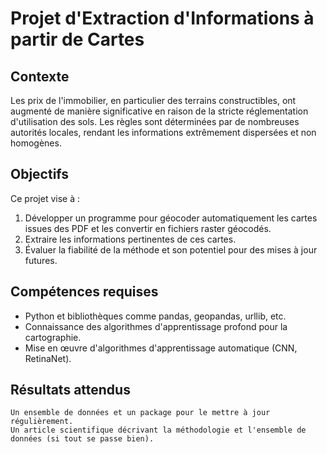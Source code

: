 # Projet d'Extraction d'Informations à partir de Cartes

## Contexte
Les prix de l'immobilier, en particulier des terrains constructibles, ont augmenté de manière significative en raison de la stricte réglementation d'utilisation des sols. Les règles sont déterminées par de nombreuses autorités locales, rendant les informations extrêmement dispersées et non homogènes.

## Objectifs
Ce projet vise à :
1. Développer un programme pour géocoder automatiquement les cartes issues des PDF et les convertir en fichiers raster géocodés.
2. Extraire les informations pertinentes de ces cartes.
3. Évaluer la fiabilité de la méthode et son potentiel pour des mises à jour futures.

## Compétences requises
- Python et bibliothèques comme pandas, geopandas, urllib, etc.
- Connaissance des algorithmes d'apprentissage profond pour la cartographie.
- Mise en œuvre d'algorithmes d'apprentissage automatique (CNN, RetinaNet).

## Résultats attendus

    Un ensemble de données et un package pour le mettre à jour régulièrement.
    Un article scientifique décrivant la méthodologie et l'ensemble de données (si tout se passe bien).

